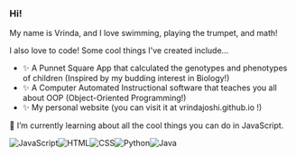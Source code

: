 ### Hi!
My name is Vrinda, and I love swimming, playing the trumpet, and math!

I also love to code! Some cool things I've created include...
- ✨ A Punnet Square App that calculated the genotypes and phenotypes of children (Inspired by my budding interest in Biology!)
- ✨ A Computer Automated Instructional software that teaches you all about OOP (Object-Oriented Programming!)
- ✨ My personal website (you can visit it at vrindajoshi.github.io !)

🌱 I’m currently learning about all the cool things you can do in JavaScript.

  <img alt="JavaScript" src="https://img.shields.io/badge/JavaScript-F7DF1E?logo=javascript&logoColor=white&style=for-the-badge" /><img alt="HTML" src="https://img.shields.io/badge/HTML-E34F26?logo=html5&logoColor=white&style=for-the-badge" /><img alt="CSS" src="https://img.shields.io/badge/CSS-1572B6?logo=css3&logoColor=white&style=for-the-badge" /><img alt="Python" src="https://img.shields.io/badge/Python-3776AB?style=for-the-badge&logo=python&logoColor=white" /><img alt="Java" src="https://img.shields.io/badge/Java-ED8B00?style=for-the-badge&logo=openjdk&logoColor=white" />


<!--
**VrindaJoshi/VrindaJoshi** is a ✨ _special_ ✨ repository because its `README.md` (this file) appears on your GitHub profile.

Here are some ideas to get you started:

- 🔭 I’m currently working on ...
- 🌱 I’m currently learning ...
- 👯 I’m looking to collaborate on ...
- 🤔 I’m looking for help with ...
- 💬 Ask me about ...
- 📫 How to reach me: ...
- 😄 Pronouns: ...
- ⚡ Fun fact: ...
-->
